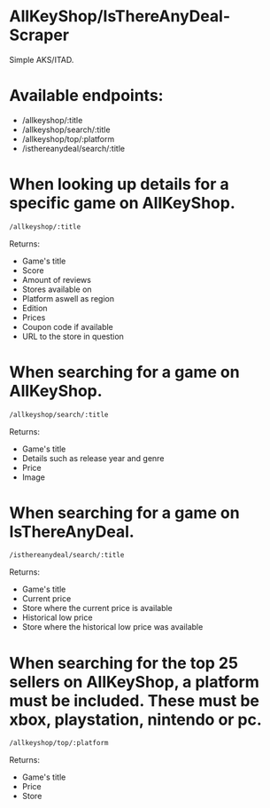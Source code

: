 # AllKeyShop/IsThereAnyDeal-Scraper
Simple AKS/ITAD.

# Available endpoints:
  - /allkeyshop/:title
  - /allkeyshop/search/:title
  - /allkeyshop/top/:platform
  - /isthereanydeal/search/:title
  
# When looking up details for a specific game on AllKeyShop.
```sh
/allkeyshop/:title
```
Returns:
  - Game's title
  - Score
  - Amount of reviews
  - Stores available on
  - Platform aswell as region
  - Edition
  - Prices
  - Coupon code if available
  - URL to the store in question

# When searching for a game on AllKeyShop.
```sh
/allkeyshop/search/:title
```
Returns:
  - Game's title
  - Details such as release year and genre
  - Price
  - Image
  
# When searching for a game on IsThereAnyDeal.
```sh
/isthereanydeal/search/:title 
```
Returns:
  - Game's title
  - Current price
  - Store where the current price is available
  - Historical low price
  - Store where the historical low price was available
  
# When searching for the top 25 sellers on AllKeyShop, a platform must be included. These must be xbox, playstation, nintendo or pc.
```sh
/allkeyshop/top/:platform
```
Returns:
  - Game's title
  - Price
  - Store
